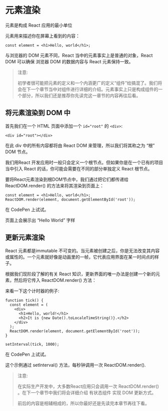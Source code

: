 # 元素渲染

元素是构成 React 应用的最小单位

元素用来描述你在屏幕上看到的内容：

```
const element = <h1>Hello, world</h1>;
```

与浏览器的 DOM 元素不同，React 当中的元素事实上是普通的对象，React DOM 可以确保 浏览器 DOM 的数据内容与 React 元素保持一致。

>注意:
>
>初学者很可能把元素的定义和一个内涵更广的定义“组件”给搞混了。我们将会在下一个章节当中对组件进行详细的介绍。元素事实上只是构成组件的一个部分，所以我们还是推荐你先读完这一章节的内容再往后看。

## 将元素渲染到 DOM 中

首先我们在一个 HTML 页面中添加一个 ```id="root"``` 的 ```<div>```:

```
<div id="root"></div>
```

在此 div 中的所有内容都将由 React DOM 来管理，所以我们将其称之为 “根” DOM 节点。

我们用React 开发应用时一般只会定义一个根节点。但如果你是在一个已有的项目当中引入 React 的话，你可能会需要在不同的部分单独定义 React 根节点。

要将React元素渲染到根DOM节点中，我们通过把它们都传递给 ReactDOM.render() 的方法来将其渲染到页面上：

```
const element = <h1>Hello, world</h1>;
ReactDOM.render(element, document.getElementById('root'));
```

在 CodePen 上试试。

页面上会展示出 “Hello World” 字样

## 更新元素渲染

React 元素都是immutable 不可变的。当元素被创建之后，你是无法改变其内容或属性的。一个元素就好像是动画里的一帧，它代表应用界面在某一时间点的样子。

根据我们现阶段了解的有关 React 知识，更新界面的唯一办法是创建一个新的元素，然后将它传入 ReactDOM.render() 方法：

来看一下这个计时器的例子:

```
function tick() {
  const element = (
    <div>
      <h1>Hello, world!</h1>
      <h2>It is {new Date().toLocaleTimeString()}.</h2>
    </div>
  );
  ReactDOM.render(element, document.getElementById('root'));
}

setInterval(tick, 1000);
```

在 CodePen 上试试。

这个示例通过 setInterval() 方法，每秒钟调用一次 ReactDOM.render().

>
>注意:
>
>在实际生产开发中，大多数React应用只会调用一次 ReactDOM.render() 。在下一个章节中我们将会详细介绍 有状态组件 实现 DOM 更新方式。
>
>前后的内容是相辅相成的，所以你最好还是先读完本章节再往下看。
>

